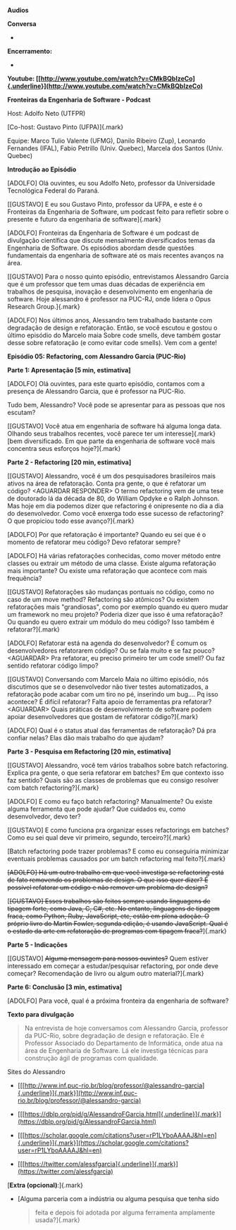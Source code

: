 **Audios**

**Conversa**

-   

**Encerramento:**

-   

**Youtube:
[[http://www.youtube.com/watch?v=CMkBQblzeCo]{.underline}](http://www.youtube.com/watch?v=CMkBQblzeCo)**

**Fronteiras da Engenharia de Software - Podcast**

Host: Adolfo Neto (UTFPR)

[Co-host: Gustavo Pinto (UFPA)]{.mark}

Equipe: Marco Tulio Valente (UFMG), Danilo Ribeiro (Zup), Leonardo
Fernandes (IFAL), Fabio Petrillo (Univ. Quebec), Marcela dos Santos
(Univ. Quebec)

**Introdução ao Episódio**

\[ADOLFO\] Olá ouvintes, eu sou Adolfo Neto, professor da Universidade
Tecnológica Federal do Paraná.

[\[GUSTAVO\] E eu sou Gustavo Pinto, professor da UFPA, e este é o
Fronteiras da Engenharia de Software, um podcast feito para refletir
sobre o presente e futuro da engenharia de software]{.mark}

\[ADOLFO\] Fronteiras da Engenharia de Software é um podcast de
divulgação científica que discute mensalmente diversificados temas da
Engenharia de Software. Os episódios abordam desde questões fundamentais
da engenharia de software até os mais recentes avanços na área.

[\[GUSTAVO\] Para o nosso quinto episódio, entrevistamos Alessandro
Garcia que é um professor que tem umas duas décadas de experiência em
trabalhos de pesquisa, inovação e desenvolvimento em engenharia de
software. Hoje alessandro é professor na PUC-RJ, onde lidera o Opus
Research Group.]{.mark}

\[ADOLFO\] Nos últimos anos, Alessandro tem trabalhado bastante com
degradação de design e refatoração. Então, se você escutou e gostou o
último episódio do Marcelo maia Sobre code smells, deve também gostar
desse sobre refatoração (e como evitar code smells). Vem com a gente!

**Episódio 05: Refactoring, com Alessandro Garcia (PUC-Rio)**

**Parte 1: Apresentação \[5 min, estimativa\]**

\[ADOLFO\] Olá ouvintes, para este quarto episódio, contamos com a
presença de Alessandro Garcia, que é professor na PUC-Rio.

Tudo bem, Alessandro? Você pode se apresentar para as pessoas que nos
escutam?

[\[GUSTAVO\] Você atua em engenharia de software há alguma longa data.
Olhando seus trabalhos recentes, você parece ter um interesse]{.mark}
[bem diversificado. Em que parte da engenharia de software você mais
concentra seus esforços hoje?]{.mark}

**Parte 2 - Refactoring \[20 min, estimativa\]**

[\[GUSTAVO\] Alessandro, você é um dos pesquisadores brasileiros mais
ativos na área de refatoração. Conta pra gente, o que é refatorar um
código? \<AGUARDAR RESPONDER\> O termo refactoring vem de uma tese de
doutorado lá da década de 80, do William Opdyke e o Ralph Johnson. Mas
hoje em dia podemos dizer que refactoring é onipresente no dia a dia do
desenvolvedor. Como você enxerga todo esse sucesso de refactoring? O que
propiciou todo esse avanço?]{.mark}

\[ADOLFO\] Por que refatoração é importante? Quando eu sei que é o
momento de refatorar meu código? Devo refatorar sempre?

\[ADOLFO\] Há várias refatorações conhecidas, como mover método entre
classes ou extrair um método de uma classe. Existe alguma refatoração
mais importante? Ou existe uma refatoração que acontece com mais
frequência?

[\[GUSTAVO\] Refatorações são mudanças pontuais no código, como no caso
de um move method? Refactoring são atômicos? Ou existem refatorações
mais "grandiosas", como por exemplo quando eu quero mudar um framework
no meu projeto? Poderia dizer que isso é uma refatoração? Ou quando eu
quero extrair um módulo do meu código? Isso também é refatorar?]{.mark}

\[ADOLFO\] Refatorar está na agenda do desenvolvedor? É comum os
desenvolvedores refatorarem código? Ou se fala muito e se faz pouco?
\<AGUARDAR\> Pra refatorar, eu preciso primeiro ter um code smell? Ou
faz sentido refatorar código limpo?

[\[GUSTAVO\] Conversando com Marcelo Maia no último episódio, nós
discutimos que se o desenvolvedor não tiver testes automatizados, a
refatoração pode acabar com um tiro no pé, inserindo um bug.... Pq isso
acontece? É difícil refatorar? Falta apoio de ferramentas pra refatorar?
\<AGUARDAR\> Quais práticas de desenvolvimento de software podem apoiar
desenvolvedores que gostam de refatorar código?]{.mark}

\[ADOLFO\] Qual é o status atual das ferramentas de refatoração? Dá pra
confiar nelas? Elas dão mais trabalho do que ajudam?

**Parte 3 - Pesquisa em Refactoring \[20 min, estimativa\]**

[\[GUSTAVO\] Alessandro, você tem vários trabalhos sobre batch
refactoring. Explica pra gente, o que seria refatorar em batches? Em que
contexto isso faz sentido? Quais são as classes de problemas que eu
consigo resolver com batch refactoring?]{.mark}

\[ADOLFO\] E como eu faço batch refactoring? Manualmente? Ou existe
alguma ferramenta que pode ajudar? Que cuidados eu, como desenvolvedor,
devo ter?

[\[GUSTAVO\] E como funciona pra organizar esses refactorings em
batches? Como eu sei qual deve vir primeiro, segundo, terceiro?]{.mark}

[Batch refactoring pode trazer problemas? E como eu conseguiria
minimizar eventuais problemas causados por um batch refactoring mal
feito?]{.mark}

~~\[ADOLFO\] Há um outro trabalho em que você investiga se refactoring
está de fato removendo os problemas de design. O que isso quer dizer? É
possível refatorar um código e não remover um problema de design?~~

[~~\[GUSTAVO\] Esses trabalhos são feitos sempre usando linguagens de
tipagem forte, como Java, C, C#, etc. No entanto, linguagens de tipagem
fraca, como Python, Ruby, JavaScript, etc, estão em plena adoção. O
próprio livro do Martin Fowler, segunda edição, é usando JavaScript.
Qual é o estado da arte em refatoração de programas com tipagem
fraca?~~]{.mark}

**Parte 5 - Indicações**

[\[GUSTAVO\] ~~Alguma mensagem para nossos ouvintes?~~ Quem estiver
interessado em começar a estudar/pesquisar refactoring, por onde deve
começar? Recomendação de livro ou algum outro material?]{.mark}

**Parte 6: Conclusão \[3 min, estimativa\]**

\[ADOLFO\] Para você, qual é a próxima fronteira da engenharia de
software?

**Texto para divulgação**

> Na entrevista de hoje conversamos com Alessandro Garcia, professor da
> PUC-Rio, sobre degradação de design e refatoração. Ele é Professor
> Associado do Departamento de Informática, onde atua na área de
> Engenharia de Software. Lá ele investiga técnicas para construção ágil
> de programas com qualidade.

Sites do Alessandro

-   [[[http://www.inf.puc-rio.br/blog/professor/@alessandro-garcia]{.underline}]{.mark}](http://www.inf.puc-rio.br/blog/professor/@alessandro-garcia)

-   [[[https://dblp.org/pid/g/AlessandroFGarcia.html]{.underline}]{.mark}](https://dblp.org/pid/g/AlessandroFGarcia.html)

-   [[[https://scholar.google.com/citations?user=rP1LYboAAAAJ&hl=en]{.underline}]{.mark}](https://scholar.google.com/citations?user=rP1LYboAAAAJ&hl=en)

-   [[[https://twitter.com/alessfgarcia]{.underline}]{.mark}](https://twitter.com/alessfgarcia)

[**Extra (opcional)**:]{.mark}

-   [Alguma parceria com a indústria ou alguma pesquisa que tenha sido
    > feita e depois foi adotada por alguma ferramenta amplamente
    > usada?]{.mark}
